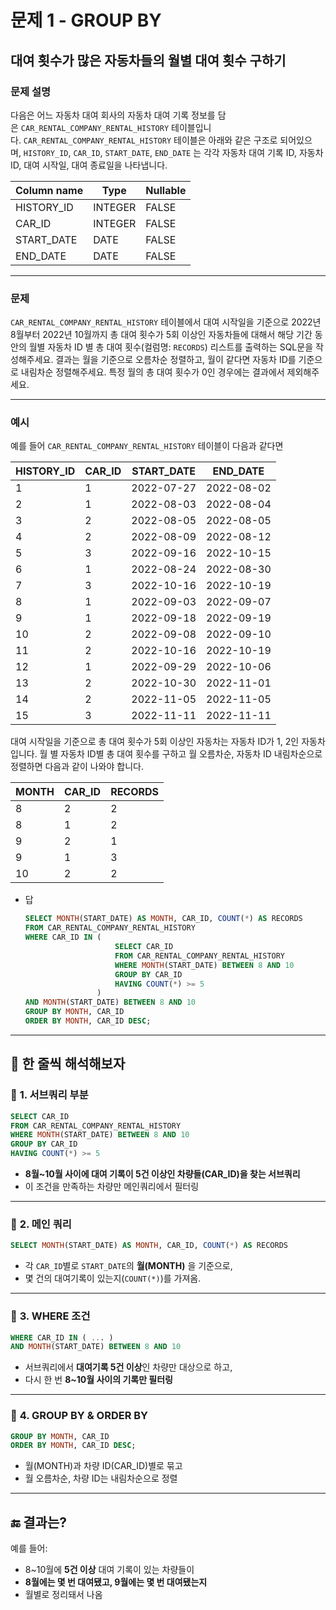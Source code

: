 # 문제 1 - GROUP BY

## 대여 횟수가 많은 자동차들의 월별 대여 횟수 구하기

### **문제 설명**

다음은 어느 자동차 대여 회사의 자동차 대여 기록 정보를 담은 `CAR_RENTAL_COMPANY_RENTAL_HISTORY` 테이블입니다. `CAR_RENTAL_COMPANY_RENTAL_HISTORY` 테이블은 아래와 같은 구조로 되어있으며, `HISTORY_ID`, `CAR_ID`, `START_DATE`, `END_DATE` 는 각각 자동차 대여 기록 ID, 자동차 ID, 대여 시작일, 대여 종료일을 나타냅니다.

| Column name | Type | Nullable |
| --- | --- | --- |
| HISTORY_ID | INTEGER | FALSE |
| CAR_ID | INTEGER | FALSE |
| START_DATE | DATE | FALSE |
| END_DATE | DATE | FALSE |

---

### 문제

`CAR_RENTAL_COMPANY_RENTAL_HISTORY` 테이블에서 대여 시작일을 기준으로 2022년 8월부터 2022년 10월까지 총 대여 횟수가 5회 이상인 자동차들에 대해서 해당 기간 동안의 월별 자동차 ID 별 총 대여 횟수(컬럼명: `RECORDS`) 리스트를 출력하는 SQL문을 작성해주세요. 결과는 월을 기준으로 오름차순 정렬하고, 월이 같다면 자동차 ID를 기준으로 내림차순 정렬해주세요. 특정 월의 총 대여 횟수가 0인 경우에는 결과에서 제외해주세요.

---

### 예시

예를 들어 `CAR_RENTAL_COMPANY_RENTAL_HISTORY` 테이블이 다음과 같다면

| HISTORY_ID | CAR_ID | START_DATE | END_DATE |
| --- | --- | --- | --- |
| 1 | 1 | 2022-07-27 | 2022-08-02 |
| 2 | 1 | 2022-08-03 | 2022-08-04 |
| 3 | 2 | 2022-08-05 | 2022-08-05 |
| 4 | 2 | 2022-08-09 | 2022-08-12 |
| 5 | 3 | 2022-09-16 | 2022-10-15 |
| 6 | 1 | 2022-08-24 | 2022-08-30 |
| 7 | 3 | 2022-10-16 | 2022-10-19 |
| 8 | 1 | 2022-09-03 | 2022-09-07 |
| 9 | 1 | 2022-09-18 | 2022-09-19 |
| 10 | 2 | 2022-09-08 | 2022-09-10 |
| 11 | 2 | 2022-10-16 | 2022-10-19 |
| 12 | 1 | 2022-09-29 | 2022-10-06 |
| 13 | 2 | 2022-10-30 | 2022-11-01 |
| 14 | 2 | 2022-11-05 | 2022-11-05 |
| 15 | 3 | 2022-11-11 | 2022-11-11 |

대여 시작일을 기준으로 총 대여 횟수가 5회 이상인 자동차는 자동차 ID가 1, 2인 자동차입니다. 월 별 자동차 ID별 총 대여 횟수를 구하고 월 오름차순, 자동차 ID 내림차순으로 정렬하면 다음과 같이 나와야 합니다.

| MONTH | CAR_ID | RECORDS |
| --- | --- | --- |
| 8 | 2 | 2 |
| 8 | 1 | 2 |
| 9 | 2 | 1 |
| 9 | 1 | 3 |
| 10 | 2 | 2 |

- 답
    
    ```sql
    SELECT MONTH(START_DATE) AS MONTH, CAR_ID, COUNT(*) AS RECORDS
    FROM CAR_RENTAL_COMPANY_RENTAL_HISTORY
    WHERE CAR_ID IN (
                        SELECT CAR_ID
                        FROM CAR_RENTAL_COMPANY_RENTAL_HISTORY 
                        WHERE MONTH(START_DATE) BETWEEN 8 AND 10
                        GROUP BY CAR_ID
                        HAVING COUNT(*) >= 5
                    )            
    AND MONTH(START_DATE) BETWEEN 8 AND 10
    GROUP BY MONTH, CAR_ID
    ORDER BY MONTH, CAR_ID DESC;
    ```
    

---

## 🧠 한 줄씩 해석해보자

### 🔹 **1. 서브쿼리 부분**

```sql
SELECT CAR_ID
FROM CAR_RENTAL_COMPANY_RENTAL_HISTORY
WHERE MONTH(START_DATE) BETWEEN 8 AND 10
GROUP BY CAR_ID
HAVING COUNT(*) >= 5
```

- **8월~10월 사이에 대여 기록이 5건 이상인 차량들(CAR_ID)을 찾는 서브쿼리**
- 이 조건을 만족하는 차량만 메인쿼리에서 필터링

---

### 🔹 **2. 메인 쿼리**

```sql
SELECT MONTH(START_DATE) AS MONTH, CAR_ID, COUNT(*) AS RECORDS
```

- 각 `CAR_ID`별로 `START_DATE`의 **월(MONTH)** 을 기준으로,
- 몇 건의 대여기록이 있는지(`COUNT(*)`)를 가져옴.

---

### 🔹 **3. WHERE 조건**

```sql
WHERE CAR_ID IN ( ... )
AND MONTH(START_DATE) BETWEEN 8 AND 10
```

- 서브쿼리에서 **대여기록 5건 이상**인 차량만 대상으로 하고,
- 다시 한 번 **8~10월 사이의 기록만 필터링**

---

### 🔹 **4. GROUP BY & ORDER BY**

```sql
GROUP BY MONTH, CAR_ID
ORDER BY MONTH, CAR_ID DESC;
```

- 월(MONTH)과 차량 ID(CAR_ID)별로 묶고
- 월 오름차순, 차량 ID는 내림차순으로 정렬

---

## 🔚 결과는?

예를 들어:

- 8~10월에 **5건 이상** 대여 기록이 있는 차량들이
- **8월에는 몇 번 대여됐고, 9월에는 몇 번 대여됐는지**
- 월별로 정리돼서 나옴